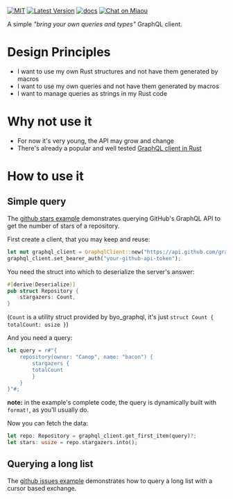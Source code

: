 [![MIT][s2]][l2] [![Latest Version][s1]][l1] [![docs][s3]][l3] [![Chat on Miaou][s4]][l4]

[s1]: https://img.shields.io/crates/v/byo-graphql.svg
[l1]: https://crates.io/crates/byo-graphql

[s2]: https://img.shields.io/badge/license-MIT-blue.svg
[l2]: LICENSE

[s3]: https://docs.rs/byo-graphql/badge.svg
[l3]: https://docs.rs/byo-graphql/

[s4]: https://miaou.dystroy.org/static/shields/room.svg
[l4]: https://miaou.dystroy.org/3


A simple *"bring your own queries and types"* GraphQL client.

# Design Principles

* I want to use my own Rust structures and not have them generated by macros
* I want to use my own queries and not have them generated by macros
* I want to manage queries as strings in my Rust code

# Why not use it

* For now it's very young, the API may grow and change
* There's already a popular and well tested [GraphQL client in Rust](https://github.com/graphql-rust/graphql-client)

# How to use it

## Simple query

The [github stars example](examples/github-stars/main.rs) demonstrates querying GitHub's GraphQL API to get the number of stars of a repository.

First create a client, that you may keep and reuse:

```rust
let mut graphql_client = GraphqlClient::new("https://api.github.com/graphql")?;
graphql_client.set_bearer_auth("your-github-api-token");
```

You need the struct into which to deserialize the server's answer:

```rust
#[derive(Deserialize)]
pub struct Repository {
    stargazers: Count,
}
```
(`Count` is a utility struct provided by byo_graphql, it's just `struct Count { totalCount: usize }`)

And you need a query:
```rust
let query = r#"{
	repository(owner: "Canop", name: "bacon") {
	    stargazers {
		totalCount
	    }
	}
}"#;
```
**note:** in the example's complete code, the query is dynamically built with `format!`, as you'll usually do.

Now you can fetch the data:

```rust
let repo: Repository = graphql_client.get_first_item(query)?;
let stars: usize = repo.stargazers.into();
```

## Querying a long list

The [github issues example](examples/github-issues/main.rs) demonstrates how to query a long list with a cursor based exchange.
